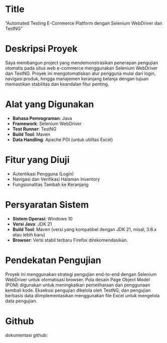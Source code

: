 # Title
“Automated Testing E-Commerce Platform dengan Selenium WebDriver dan TestNG”


# Deskripsi Proyek
Saya membangun project yang mendemonstrasikan penerapan pengujian otomatis pada situs web e-commerce menggunakan Selenium WebDriver dan TestNG.
Proyek ini mengotomatiskan alur pengguna mulai dari login, navigasi produk, hingga manajemen keranjang belanja dengan tujuan memastikan stabilitas dan keandalan fitur penting.

# Alat yang Digunakan

*   **Bahasa Pemrograman**: Java
*   **Framework**: Selenium WebDriver
*   **Test Runner**: TestNG
*   **Build Tool**: Maven
*   **Data Handling**: Apache POI (untuk utilitas Excel)

# Fitur yang Diuji

*   Autentikasi Pengguna (Login)
*   Navigasi dan Verifikasi Halaman Inventory
*   Fungsionalitas Tambah ke Keranjang

# Persyaratan Sistem

*   **Sistem Operasi**: Windows 10
*   **Versi Java**: JDK 21
*   **Build Tool**: Maven (versi yang kompatibel dengan JDK 21, misal, 3.8.x atau lebih baru)
*   **Browser**: Versi stabil terbaru Firefox direkomendasikan.

# Pendekatan Pengujian

Proyek ini menggunakan strategi pengujian end-to-end dengan Selenium WebDriver untuk otomatisasi browser. Pola desain Page Object Model (POM) digunakan untuk meningkatkan pemeliharaan dan penggunaan kembali kode. Eksekusi pengujian dikelola oleh TestNG, dan pengujian berbasis data diimplementasikan menggunakan file Excel untuk mengelola data pengujian.

# Github
dokumentasi github:  